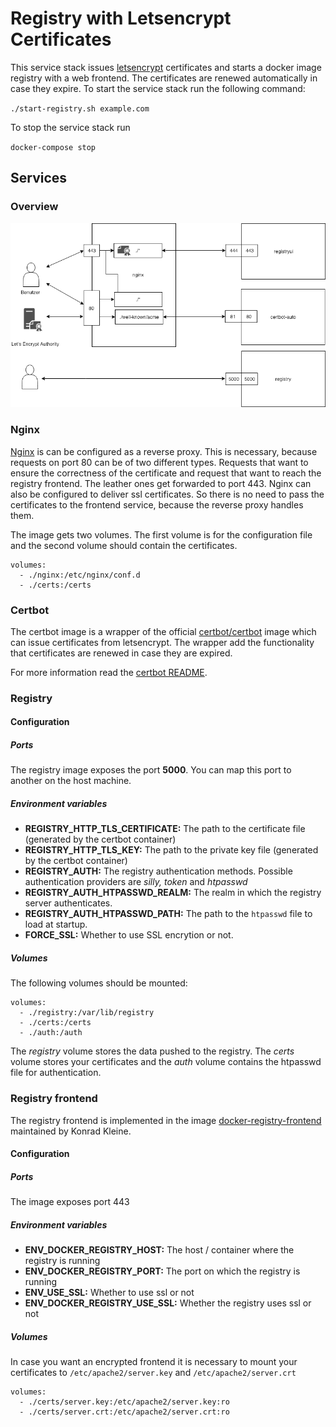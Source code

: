 # Registry with Letsencrypt Certificates

This service stack issues [letsencrypt](https://letsencrypt.org/) certificates and starts a docker image registry
with a web frontend. The certificates are renewed automatically in case they expire. To start the service stack run the following command:  

`./start-registry.sh example.com`

To stop the service stack run 

`docker-compose stop`

## Services

### Overview
![Overview](overview.png)

### Nginx 

[Nginx](https://hub.docker.com/_/nginx) is can be configured as a reverse proxy. This is necessary, because requests on port 80 can be of two 
different types. Requests that want to ensure the correctness of the certificate and request that want to reach the 
registry frontend. The leather ones get forwarded to port 443. Nginx can also be configured to deliver ssl certificates. 
So there is no need to pass the certificates to the frontend service, because the reverse proxy handles them.

The image gets two volumes. The first volume is for the configuration file and the second volume should contain the certificates.

    volumes:
      - ./nginx:/etc/nginx/conf.d
      - ./certs:/certs
 
### Certbot

The certbot image is a wrapper of the official [certbot/certbot](https://hub.docker.com/r/certbot/certbot/)
image which can issue certificates from letsencrypt. The wrapper add the 
functionality that certificates are renewed in case they are expired.
 
For more information read the [certbot README](/certbot/README.md).

### Registry

#### Configuration

##### Ports

The registry image exposes the port **5000**. You can map this port to another on the host machine.  

##### Environment variables

- **REGISTRY_HTTP_TLS_CERTIFICATE:** The path to the certificate file (generated by the certbot container) 
- **REGISTRY_HTTP_TLS_KEY:** The path to the private key file (generated by the certbot container)
- **REGISTRY_AUTH:** The registry authentication methods. Possible authentication providers are *silly, token* and *htpasswd* 
- **REGISTRY_AUTH_HTPASSWD_REALM:** The realm in which the registry server authenticates.
- **REGISTRY_AUTH_HTPASSWD_PATH:** The path to the `htpasswd` file to load at startup.
- **FORCE_SSL:** Whether to use SSL encrytion or not. 

##### Volumes

The following volumes should be mounted:

    volumes:
      - ./registry:/var/lib/registry
      - ./certs:/certs
      - ./auth:/auth

The *registry* volume stores the data pushed to the registry. The *certs* volume stores your certificates and the *auth* volume contains the htpasswd file for authentication.

### Registry frontend

The registry frontend is implemented in the image [docker-registry-frontend](https://github.com/kwk/docker-registry-frontend) maintained by Konrad Kleine.

#### Configuration
 
##### Ports
The image exposes port 443
 
##### Environment variables
- **ENV_DOCKER_REGISTRY_HOST:** The host / container where the registry is running
- **ENV_DOCKER_REGISTRY_PORT:** The port on which the registry is running
- **ENV_USE_SSL:** Whether to use ssl or not 
- **ENV_DOCKER_REGISTRY_USE_SSL:** Whether the registry uses ssl or not

##### Volumes
In case you want an encrypted frontend it is necessary to mount your 
certificates to `/etc/apache2/server.key` and `/etc/apache2/server.crt`


    volumes:
      - ./certs/server.key:/etc/apache2/server.key:ro
      - ./certs/server.crt:/etc/apache2/server.crt:ro
      